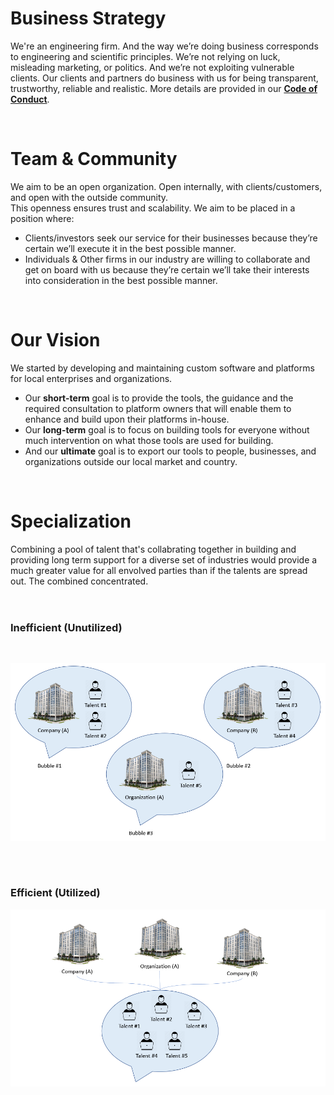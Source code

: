 # Business Strategy
We're an engineering firm. And the way we’re doing business corresponds to engineering and scientific principles. We’re not relying on luck, misleading marketing, or politics. And we’re not exploiting vulnerable clients.
Our clients and partners do business with us for being transparent, trustworthy, reliable and realistic.
More details are provided in our <a href="https://github.com/ShiftSoftware/The-Shift-Method/blob/main/Code%20of%20Conduct.md"><strong>Code of Conduct</strong></a>.

<br/>

# Team & Community
We aim to be an open organization. Open internally, with clients/customers, and open with the outside community.<br/>
This openness ensures trust and scalability. We aim to be placed in a position where:
<ul>
  <li>Clients/investors seek our service for their businesses because they’re certain we’ll execute it in the best possible manner.</li>
  <li>Individuals & Other firms in our industry are willing to collaborate and get on board with us because they’re certain we’ll take their interests into consideration in the best possible manner.</li>
</ul>

<br/>

# Our Vision
We started by developing and maintaining custom software and platforms for local enterprises and organizations.<br/>
<ul>
  <li>Our <strong>short-term</strong> goal is to provide the tools, the guidance and the required consultation to platform owners that will enable them to enhance and build upon their platforms in-house.</li>
  <li>Our <strong>long-term</strong> goal is to focus on building tools for everyone without much intervention on what those tools are used for building.</li>
  <li>And our <strong>ultimate</strong> goal is to export our tools to people, businesses, and organizations outside our local market and country.</li>
</ul>


<br/>

# Specialization
Combining a pool of talent that's collabrating together in building and providing long term support for a diverse set of industries would provide a much greater value for all envolved parties than if the talents are spread out.
The combined concentrated.
<br/><br/>

# 
### Inefficient (Unutilized)
<br/>

![Tux, the Linux mascot](assets/spread_out_talent.png)

<br/>

# 
### Efficient (Utilized)
![Tux, the Linux mascot](assets/combined_talent.png)
## 